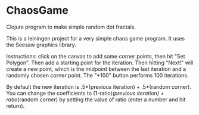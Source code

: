 # ChaosGame
Clojure program to make simple random dot fractals.

This is a leiningen project for a very simple chaos game program.  It uses the Seesaw graphics library.


Instructions: click on the canvas to add some corner points, then hit "Set Polygon".  Then add a starting point for the iteration.  Then hitting "Next!" will create a new point, which is the midpoint between the last iteration and a randomly chosen corner point.  The "+100" button performs 100 iterations.  

By default the new iteration is .5*(previous iteration) + .5*(random corner).  You can change the coefficients to
(1-ratio)*(previous iteration) + ratio*(random corner) by setting the value of ratio (enter a number and hit return).
